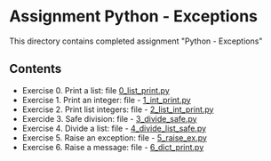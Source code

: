 # Assignment Python - Exceptions

This directory contains completed assignment "Python - Exceptions"

## Contents

- Exercise 0. Print a list: file [0_list_print.py](./0_list_print.py)
- Exercise 1. Print an integer: file - [1_int_print.py](webdrivercamp-learning-python/python-errors-exceptions/1_int_print.py)
- Exercise 2. Print list integers: file - [2_list_int_print.py](webdrivercamp-learning-python/python-errors-exceptions/2_list_int_print.py)
- Exercide 3. Safe division: file - [3_divide_safe.py](webdrivercamp-learning-python/python-errors-exceptions/3_divide_safe.py)
- Exercise 4. Divide a list: file - [4_divide_list_safe.py](webdrivercamp-learning-python/python-errors-exceptions/4_divide_list_safe.py)
- Exercise 5. Raise an exception: file - [5_raise_ex.py](webdrivercamp-learning-python/python-errors-exceptions/5_raise_ex.py)
- Exercise 6. Raise a message: file - [6_dict_print.py](webdrivercamp-learning-python/python-errors-exceptions/6_dict_print.py)
